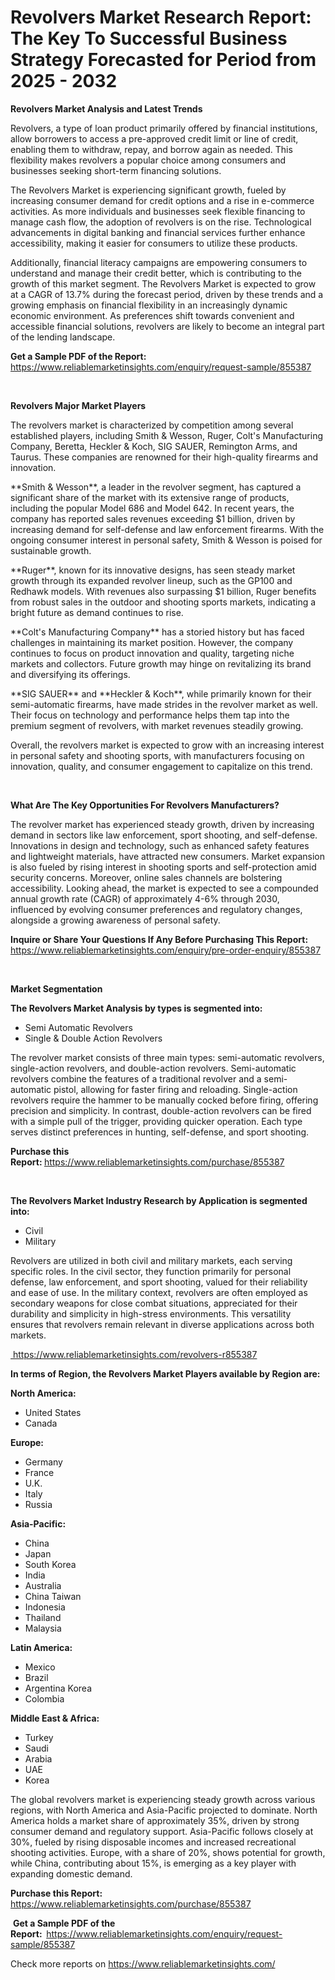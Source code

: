 <p><h1>Revolvers Market Research Report: The Key To Successful Business Strategy Forecasted for Period from 2025 - 2032</h1></p><p><strong>Revolvers Market Analysis and Latest Trends</strong></p>
<p><p>Revolvers, a type of loan product primarily offered by financial institutions, allow borrowers to access a pre-approved credit limit or line of credit, enabling them to withdraw, repay, and borrow again as needed. This flexibility makes revolvers a popular choice among consumers and businesses seeking short-term financing solutions. </p><p>The Revolvers Market is experiencing significant growth, fueled by increasing consumer demand for credit options and a rise in e-commerce activities. As more individuals and businesses seek flexible financing to manage cash flow, the adoption of revolvers is on the rise. Technological advancements in digital banking and financial services further enhance accessibility, making it easier for consumers to utilize these products.</p><p>Additionally, financial literacy campaigns are empowering consumers to understand and manage their credit better, which is contributing to the growth of this market segment. The Revolvers Market is expected to grow at a CAGR of 13.7% during the forecast period, driven by these trends and a growing emphasis on financial flexibility in an increasingly dynamic economic environment. As preferences shift towards convenient and accessible financial solutions, revolvers are likely to become an integral part of the lending landscape.</p></p>
<p><strong>Get a Sample PDF of the Report:&nbsp;</strong> <a href="https://www.reliablemarketinsights.com/enquiry/request-sample/855387?utm_campaign=3038&utm_medium=2&utm_source=Github&utm_content=ia&utm_term=10042025&utm_id=revolvers">https://www.reliablemarketinsights.com/enquiry/request-sample/855387</a></p>
<p>&nbsp;</p>
<p><strong>Revolvers Major Market Players</strong></p>
<p><p>The revolvers market is characterized by competition among several established players, including Smith & Wesson, Ruger, Colt's Manufacturing Company, Beretta, Heckler & Koch, SIG SAUER, Remington Arms, and Taurus. These companies are renowned for their high-quality firearms and innovation.</p><p>**Smith & Wesson**, a leader in the revolver segment, has captured a significant share of the market with its extensive range of products, including the popular Model 686 and Model 642. In recent years, the company has reported sales revenues exceeding $1 billion, driven by increasing demand for self-defense and law enforcement firearms. With the ongoing consumer interest in personal safety, Smith & Wesson is poised for sustainable growth.</p><p>**Ruger**, known for its innovative designs, has seen steady market growth through its expanded revolver lineup, such as the GP100 and Redhawk models. With revenues also surpassing $1 billion, Ruger benefits from robust sales in the outdoor and shooting sports markets, indicating a bright future as demand continues to rise.</p><p>**Colt's Manufacturing Company** has a storied history but has faced challenges in maintaining its market position. However, the company continues to focus on product innovation and quality, targeting niche markets and collectors. Future growth may hinge on revitalizing its brand and diversifying its offerings.</p><p>**SIG SAUER** and **Heckler & Koch**, while primarily known for their semi-automatic firearms, have made strides in the revolver market as well. Their focus on technology and performance helps them tap into the premium segment of revolvers, with market revenues steadily growing.</p><p>Overall, the revolvers market is expected to grow with an increasing interest in personal safety and shooting sports, with manufacturers focusing on innovation, quality, and consumer engagement to capitalize on this trend.</p></p>
<p>&nbsp;</p>
<p><strong>What Are The Key Opportunities For Revolvers Manufacturers?</strong></p>
<p><p>The revolver market has experienced steady growth, driven by increasing demand in sectors like law enforcement, sport shooting, and self-defense. Innovations in design and technology, such as enhanced safety features and lightweight materials, have attracted new consumers. Market expansion is also fueled by rising interest in shooting sports and self-protection amid security concerns. Moreover, online sales channels are bolstering accessibility. Looking ahead, the market is expected to see a compounded annual growth rate (CAGR) of approximately 4-6% through 2030, influenced by evolving consumer preferences and regulatory changes, alongside a growing awareness of personal safety.</p></p>
<p><strong>Inquire or Share Your Questions If Any Before Purchasing This Report:</strong> <a href="https://www.reliablemarketinsights.com/enquiry/pre-order-enquiry/855387?utm_campaign=3038&utm_medium=2&utm_source=Github&utm_content=ia&utm_term=10042025&utm_id=revolvers">https://www.reliablemarketinsights.com/enquiry/pre-order-enquiry/855387</a></p>
<p>&nbsp;</p>
<p><strong>Market Segmentation</strong></p>
<p><strong>The Revolvers Market Analysis by types is segmented into:</strong></p>
<p><ul><li>Semi Automatic Revolvers</li><li>Single & Double Action Revolvers</li></ul></p>
<p><p>The revolver market consists of three main types: semi-automatic revolvers, single-action revolvers, and double-action revolvers. Semi-automatic revolvers combine the features of a traditional revolver and a semi-automatic pistol, allowing for faster firing and reloading. Single-action revolvers require the hammer to be manually cocked before firing, offering precision and simplicity. In contrast, double-action revolvers can be fired with a simple pull of the trigger, providing quicker operation. Each type serves distinct preferences in hunting, self-defense, and sport shooting.</p></p>
<p><strong>Purchase this Report:&nbsp;</strong><a href="https://www.reliablemarketinsights.com/purchase/855387?utm_campaign=3038&utm_medium=2&utm_source=Github&utm_content=ia&utm_term=10042025&utm_id=revolvers">https://www.reliablemarketinsights.com/purchase/855387</a></p>
<p>&nbsp;</p>
<p><strong>The Revolvers Market Industry Research by Application is segmented into:</strong></p>
<p><ul><li>Civil</li><li>Military</li></ul></p>
<p><p>Revolvers are utilized in both civil and military markets, each serving specific roles. In the civil sector, they function primarily for personal defense, law enforcement, and sport shooting, valued for their reliability and ease of use. In the military context, revolvers are often employed as secondary weapons for close combat situations, appreciated for their durability and simplicity in high-stress environments. This versatility ensures that revolvers remain relevant in diverse applications across both markets.</p></p>
<p><a href="https://www.reliablemarketinsights.com/revolvers-r855387?utm_campaign=3038&utm_medium=2&utm_source=Github&utm_content=ia&utm_term=10042025&utm_id=revolvers">&nbsp;https://www.reliablemarketinsights.com/revolvers-r855387</a></p>
<p><strong>In terms of Region, the Revolvers Market Players available by Region are:</strong></p>
<p>
    <p> <strong> North America: </strong>
        <ul>
            <li>United States</li>
            <li>Canada</li>
        </ul>
        </p> 
    <p> <strong> Europe: </strong>
        <ul>
            <li>Germany</li>
            <li>France</li>
            <li>U.K.</li>
            <li>Italy</li>
            <li>Russia</li>
        </ul>
        </p> 
    <p> <strong> Asia-Pacific: </strong>
        <ul>
            <li>China</li>
            <li>Japan</li>
            <li>South Korea</li>
            <li>India</li>
            <li>Australia</li>
            <li>China Taiwan</li>
            <li>Indonesia</li>
            <li>Thailand</li>
            <li>Malaysia</li>
        </ul>
        </p> 
    <p> <strong> Latin America: </strong>
        <ul>
            <li>Mexico</li>
            <li>Brazil</li>
            <li>Argentina Korea</li>
            <li>Colombia</li>
        </ul>
        </p> 
    <p> <strong> Middle East & Africa: </strong>
        <ul>
            <li>Turkey</li>
            <li>Saudi</li>
            <li>Arabia</li>
            <li>UAE</li>
            <li>Korea</li>
        </ul>
    </p>
    </p>
<p><p>The global revolvers market is experiencing steady growth across various regions, with North America and Asia-Pacific projected to dominate. North America holds a market share of approximately 35%, driven by strong consumer demand and regulatory support. Asia-Pacific follows closely at 30%, fueled by rising disposable incomes and increased recreational shooting activities. Europe, with a share of 20%, shows potential for growth, while China, contributing about 15%, is emerging as a key player with expanding domestic demand.</p></p>
<p><strong>Purchase this Report: </strong><a href="https://www.reliablemarketinsights.com/purchase/855387?utm_campaign=3038&utm_medium=2&utm_source=Github&utm_content=ia&utm_term=10042025&utm_id=revolvers">https://www.reliablemarketinsights.com/purchase/855387</a></p>
<p>&nbsp;<strong>Get a Sample PDF of the Report:&nbsp;&nbsp;</strong><a href="https://www.reliablemarketinsights.com/enquiry/request-sample/855387?utm_campaign=3038&utm_medium=2&utm_source=Github&utm_content=ia&utm_term=10042025&utm_id=revolvers">https://www.reliablemarketinsights.com/enquiry/request-sample/855387</a></p>
<p><strong></strong></p>
<p>Check more reports on <a href="https://www.reliablemarketinsights.com/?utm_campaign=3038&utm_medium=2&utm_source=Github&utm_content=ia&utm_term=10042025&utm_id=revolvers">https://www.reliablemarketinsights.com/</a></p>